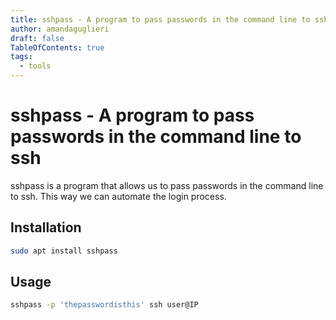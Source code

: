 ```yaml
---
title: sshpass - A program to pass passwords in the command line to ssh 
author: amandaguglieri
draft: false
TableOfContents: true
tags:
  - tools
---
```


# sshpass - A program to pass passwords in the command line to ssh 

sshpass is a program that allows us to pass passwords in the command line to ssh. This way we can automate the login process.

## Installation

```bash
sudo apt install sshpass
```

## Usage

```bash
sshpass -p 'thepasswordisthis' ssh user@IP
```

